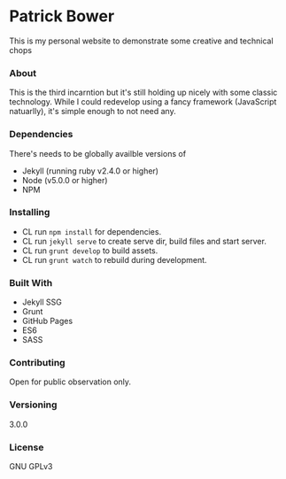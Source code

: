 # Patrick Bower

This is my personal website to demonstrate some creative and technical chops

### About

This is the third incarntion but it's still holding up nicely with some classic technology. While I could redevelop using a fancy framework (JavaScript natuarlly), it's simple enough to not need any. 


### Dependencies 

There's needs to be globally availble versions of

- Jekyll (running ruby v2.4.0 or higher)
- Node (v5.0.0 or higher)
- NPM


### Installing

- CL run `npm install` for dependencies.
- CL run `jekyll serve` to create serve dir, build files and start server.
- CL run `grunt develop` to build assets.
- CL run `grunt watch` to rebuild during development.


### Built With

- Jekyll SSG
- Grunt
- GitHub Pages
- ES6
- SASS


### Contributing

Open for public observation only.


### Versioning

3.0.0


### License

GNU GPLv3

